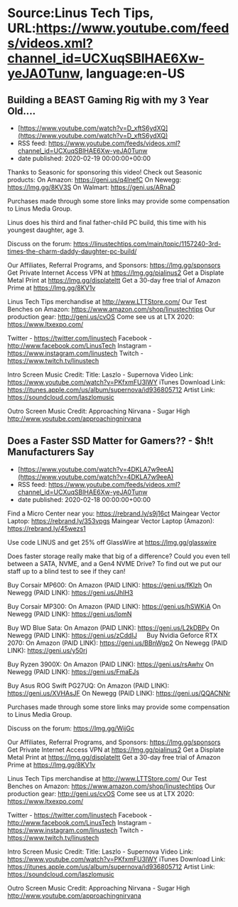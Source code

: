 # Source:Linus Tech Tips, URL:https://www.youtube.com/feeds/videos.xml?channel_id=UCXuqSBlHAE6Xw-yeJA0Tunw, language:en-US

## Building a BEAST Gaming Rig with my 3 Year Old....
 - [https://www.youtube.com/watch?v=D_xftS6ydXQ](https://www.youtube.com/watch?v=D_xftS6ydXQ)
 - RSS feed: https://www.youtube.com/feeds/videos.xml?channel_id=UCXuqSBlHAE6Xw-yeJA0Tunw
 - date published: 2020-02-19 00:00:00+00:00

Thanks to Seasonic for sponsoring this video! Check out Seasonic products:
On Amazon: https://geni.us/q4lnefC
On Newegg: https://lmg.gg/8KV3S
On Walmart: https://geni.us/ARnaD

Purchases made through some store links may provide some compensation to Linus Media Group.

Linus does his third and final father-child PC build, this time with his youngest daughter, age 3.

Discuss on the forum: https://linustechtips.com/main/topic/1157240-3rd-times-the-charm-daddy-daughter-pc-build/

Our Affiliates, Referral Programs, and Sponsors: https://lmg.gg/sponsors
Get Private Internet Access VPN at https://lmg.gg/pialinus2
Get a Displate Metal Print at https://lmg.gg/displateltt
Get a 30-day free trial of Amazon Prime at https://lmg.gg/8KV1v

Linus Tech Tips merchandise at http://www.LTTStore.com/ 
Our Test Benches on Amazon: https://www.amazon.com/shop/linustechtips 
Our production gear: http://geni.us/cvOS
Come see us at LTX 2020: https://www.ltxexpo.com/

Twitter - https://twitter.com/linustech
Facebook - http://www.facebook.com/LinusTech
Instagram - https://www.instagram.com/linustech
Twitch - https://www.twitch.tv/linustech 

Intro Screen Music Credit:
Title: Laszlo - Supernova
Video Link: https://www.youtube.com/watch?v=PKfxmFU3lWY
iTunes Download Link: https://itunes.apple.com/us/album/supernova/id936805712
Artist Link: https://soundcloud.com/laszlomusic

Outro Screen Music Credit: Approaching Nirvana - Sugar High http://www.youtube.com/approachingnirvana

## Does a Faster SSD Matter for Gamers?? - $h!t Manufacturers Say
 - [https://www.youtube.com/watch?v=4DKLA7w9eeA](https://www.youtube.com/watch?v=4DKLA7w9eeA)
 - RSS feed: https://www.youtube.com/feeds/videos.xml?channel_id=UCXuqSBlHAE6Xw-yeJA0Tunw
 - date published: 2020-02-18 00:00:00+00:00

Find a Micro Center near you: https://rebrand.ly/s9j16ct
Maingear Vector Laptop: https://rebrand.ly/353vpgs
Maingear Vector Laptop (Amazon): https://rebrand.ly/45wezs1

Use code LINUS and get 25% off GlassWire at https://lmg.gg/glasswire

Does faster storage really make that big of a difference? Could you even tell between a SATA, NVME, and a Gen4 NVME Drive? To find out we put our staff up to a blind test to see if they can! 

Buy Corsair MP600:
On Amazon (PAID LINK): https://geni.us/fKlzh
On Newegg (PAID LINK): https://geni.us/JhIH3

Buy Corsair MP300:
On Amazon (PAID LINK): https://geni.us/hSWKiA
On Newegg (PAID LINK): https://geni.us/IomN

Buy WD Blue Sata:
On Amazon (PAID LINK): https://geni.us/L2kDBPv
On Newegg (PAID LINK): https://geni.us/zCddIJ
 
Buy Nvidia Geforce RTX 2070:
On Amazon (PAID LINK): https://geni.us/BBnWgp2
On Newegg (PAID LINK): https://geni.us/y50rj

Buy Ryzen 3900X:
On Amazon (PAID LINK): https://geni.us/rsAwhv
On Newegg (PAID LINK): https://geni.us/FmaEJs

Buy Asus ROG Swift PG27UQ:
On Amazon (PAID LINK): https://geni.us/XVHAsJF
On Newegg (PAID LINK): https://geni.us/QQACNNr

Purchases made through some store links may provide some compensation to Linus Media Group.

Discuss on the forum: https://lmg.gg/WijGc

Our Affiliates, Referral Programs, and Sponsors: https://lmg.gg/sponsors
Get Private Internet Access VPN at https://lmg.gg/pialinus2
Get a Displate Metal Print at https://lmg.gg/displateltt
Get a 30-day free trial of Amazon Prime at https://lmg.gg/8KV1v

Linus Tech Tips merchandise at http://www.LTTStore.com/ 
Our Test Benches on Amazon: https://www.amazon.com/shop/linustechtips 
Our production gear: http://geni.us/cvOS
Come see us at LTX 2020: https://www.ltxexpo.com/

Twitter - https://twitter.com/linustech
Facebook - http://www.facebook.com/LinusTech
Instagram - https://www.instagram.com/linustech
Twitch - https://www.twitch.tv/linustech 

Intro Screen Music Credit:
Title: Laszlo - Supernova
Video Link: https://www.youtube.com/watch?v=PKfxmFU3lWY
iTunes Download Link: https://itunes.apple.com/us/album/supernova/id936805712
Artist Link: https://soundcloud.com/laszlomusic

Outro Screen Music Credit: Approaching Nirvana - Sugar High http://www.youtube.com/approachingnirvana


